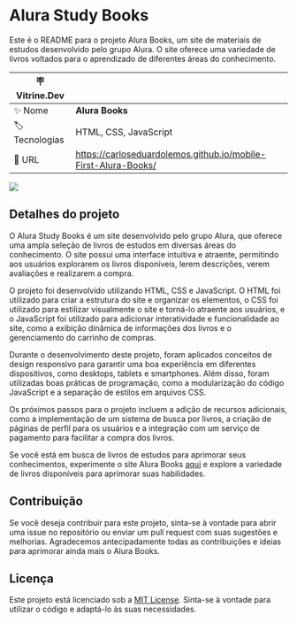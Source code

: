 # Alura Study Books

Este é o README para o projeto Alura Books, um site de materiais de estudos desenvolvido pelo grupo Alura. O site oferece uma variedade de livros voltados para o aprendizado de diferentes áreas do conhecimento.

| :placard: Vitrine.Dev |     |
| -------------  | --- |
| :sparkles: Nome        | **Alura Books**
| :label: Tecnologias | HTML, CSS, JavaScript
| :rocket: URL         | https://carloseduardolemos.github.io/mobile-First-Alura-Books/

<!-- Inserir imagem com a #vitrinedev ao final do link -->
![](https://raw.githubusercontent.com/SeuUsuario/projeto-alura-study-books/main/imagens/alura-study-books.png#vitrinedev)

## Detalhes do projeto

O Alura Study Books é um site desenvolvido pelo grupo Alura, que oferece uma ampla seleção de livros de estudos em diversas áreas do conhecimento. O site possui uma interface intuitiva e atraente, permitindo aos usuários explorarem os livros disponíveis, lerem descrições, verem avaliações e realizarem a compra.

O projeto foi desenvolvido utilizando HTML, CSS e JavaScript. O HTML foi utilizado para criar a estrutura do site e organizar os elementos, o CSS foi utilizado para estilizar visualmente o site e torná-lo atraente aos usuários, e o JavaScript foi utilizado para adicionar interatividade e funcionalidade ao site, como a exibição dinâmica de informações dos livros e o gerenciamento do carrinho de compras.

Durante o desenvolvimento deste projeto, foram aplicados conceitos de design responsivo para garantir uma boa experiência em diferentes dispositivos, como desktops, tablets e smartphones. Além disso, foram utilizadas boas práticas de programação, como a modularização do código JavaScript e a separação de estilos em arquivos CSS.

Os próximos passos para o projeto incluem a adição de recursos adicionais, como a implementação de um sistema de busca por livros, a criação de páginas de perfil para os usuários e a integração com um serviço de pagamento para facilitar a compra dos livros.

Se você está em busca de livros de estudos para aprimorar seus conhecimentos, experimente o site Alura Books [aqui](https://carloseduardolemos.github.io/mobile-First-Alura-Books/) e explore a variedade de livros disponíveis para aprimorar suas habilidades.

## Contribuição

Se você deseja contribuir para este projeto, sinta-se à vontade para abrir uma issue no repositório ou enviar um pull request com suas sugestões e melhorias. Agradecemos antecipadamente todas as contribuições e ideias para aprimorar ainda mais o Alura Books.

## Licença

Este projeto está licenciado sob a [MIT License](https://opensource.org/licenses/MIT). Sinta-se à vontade para utilizar o código e adaptá-lo às suas necessidades.
